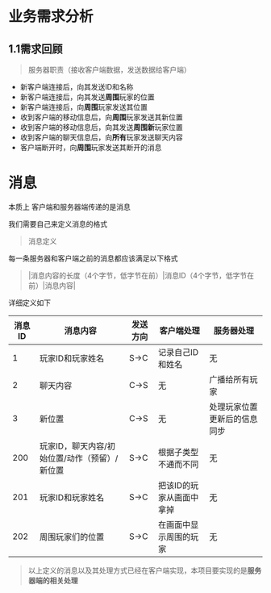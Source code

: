 # 业务需求分析

## 1.1需求回顾

> 服务器职责（接收客户端数据，发送数据给客户端）

- 新客户端连接后，向其发送ID和名称
- 新客户端连接后，向其发送**周围**玩家的位置
- 新客户端连接后，向**周围**玩家发送其位置
- 收到客户端的移动信息后，向**周围**玩家发送其新位置
- 收到客户端的移动信息后，向其发送**周围新**玩家位置
- 收到客户端的聊天信息后，向**所有**玩家发送聊天内容
- 客户端断开时，向**周围**玩家发送其断开的消息



# 消息

本质上 客户端和服务器端传递的是消息  

我们需要自己来定义消息的格式

> 消息定义

每一条服务器和客户端之前的消息都应该满足以下格式

> |消息内容的长度（4个字节，低字节在前）|消息ID（4个字节，低字节在前）|消息内容|

详细定义如下

| 消息ID | 消息内容                                      | 发送方向 | 客户端处理               | 服务器处理                   |
| ------ | --------------------------------------------- | -------- | ------------------------ | ---------------------------- |
| 1      | 玩家ID和玩家姓名                              | S->C     | 记录自己ID和姓名         | 无                           |
| 2      | 聊天内容                                      | C->S     | 无                       | 广播给所有玩家               |
| 3      | 新位置                                        | C->S     | 无                       | 处理玩家位置更新后的信息同步 |
| 200    | 玩家ID，聊天内容/初始位置/动作（预留）/新位置 | S->C     | 根据子类型不通而不同     | 无                           |
| 201    | 玩家ID和玩家姓名                              | S->C     | 把该ID的玩家从画面中拿掉 | 无                           |
| 202    | 周围玩家们的位置                              | S->C     | 在画面中显示周围的玩家   | 无                           |

> 以上定义的消息以及其处理方式已经在客户端实现，本项目要实现的是**服务器端的相关处理**